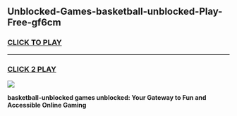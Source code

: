 
## Unblocked-Games-basketball-unblocked-Play-Free-gf6cm
<h3>
<a href="https://premium76.site?title=basketball-unblocked&ref=10A">CLICK TO PLAY</a></h3>
<hr>

<h3>
<a href="https://premium76.site?title=basketball-unblocked&ref=10A">CLICK 2 PLAY</a>
  
</h3>

<a href="https://premium76.site?title=basketball-unblocked&ref=10A"><img src="https://clearcache.store/games.png"></a>


**basketball-unblocked games unblocked: Your Gateway to Fun and Accessible Online Gaming**
